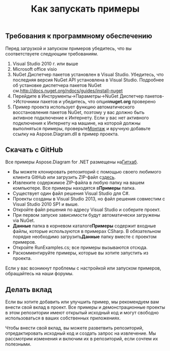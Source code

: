 ﻿---
title: Как запускать примеры
type: docs
weight: 80
url: /ru/net/how-to-run-the-examples/
description: На этой странице описывается, как запускать примеры библиотеки Aspose.Diagram.
---
## **Требования к программному обеспечению**
Перед загрузкой и запуском примеров убедитесь, что вы соответствуете следующим требованиям.

1. Visual Studio 2010 г. или выше
1. Microsoft office visio
1. NuGet Диспетчер пакетов установлен в Visual Studio. Убедитесь, что последняя версия NuGet API установлена в Visual Studio. Подробнее об установке диспетчера пакетов NuGet см.<http://docs.nuget.org/ndocs/guides/install-nuget>
1.  Перейдите в Инструменты->Параметры->NuGet Диспетчер пакетов->Источники пакетов и убедитесь, что опция**nuget.org** проверено
1.  Пример проекта использует функцию автоматического восстановления пакетов NuGet, поэтому у вас должно быть активное подключение к Интернету. Если у вас нет активного подключения к Интернету на машине, на которой должны выполняться примеры, проверьте[Монтаж](/diagram/ru/net/installation/) и вручную добавьте ссылку на Aspose.Diagram.dll в пример проекта.
## **Скачать с GitHub**
 Все примеры Aspose.Diagram for .NET размещены на[Гитхаб](https://github.com/aspose-diagram/Aspose.Diagram-for-.NET).

-  Вы можете клонировать репозиторий с помощью своего любимого клиента GitHub или загрузить ZIP-файл с[здесь](https://github.com/aspose-diagram/Aspose.Diagram-for-.NET/archive/master.zip).
-  Извлеките содержимое ZIP-файла в любую папку на вашем компьютере. Все примеры находятся в**Примеры** папка.
- Существует один файл решения Visual Studio для C#.
- Проекты созданы в Visual Studio 2013, но файл решения совместим с Visual Studio 2010 SP1 и выше.
- Откройте файл решения по адресу Visual Studio и соберите проект.
- При первом запуске зависимости будут автоматически загружены via NuGet.
- **Данные** папка в корневом каталоге**Примеры** содержит входные файлы, которые используются в примерах CSharp. В обязательном порядке необходимо загрузить**Данные** папку вместе с проектом примеров.
- Откройте RunExamples.cs; все примеры вызываются отсюда.
- Раскомментируйте примеры, которые вы хотите запустить из проекта.

Если у вас возникнут проблемы с настройкой или запуском примеров, обращайтесь на наши форумы.
## **Делать вклад**
Если вы хотите добавить или улучшить пример, мы рекомендуем вам внести свой вклад в проект. Все примеры и демонстрационные проекты в этом репозитории имеют открытый исходный код и могут свободно использоваться в ваших собственных приложениях.

Чтобы внести свой вклад, вы можете разветвить репозиторий, отредактировать исходный код и создать запрос на извлечение. Мы рассмотрим изменения и включим их в репозиторий, если сочтем их полезными.
